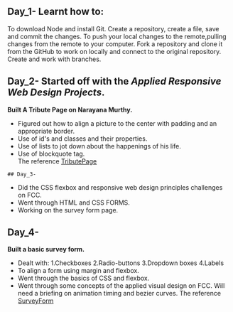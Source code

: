 ## Day_1- Learnt how to:
 To download Node and install Git.
 Create a repository, create a file, save and commit the changes. 
 To push your local changes to the remote,pulling changes from the remote to your computer.
 Fork a repository and clone it from the GitHub to work on locally and connect to the original repository.
 Create and work with branches.


## Day_2- Started off with the *Applied Responsive Web Design Projects*.
  **Built A Tribute Page on Narayana Murthy.**
   * Figured out how to align a picture to the center with padding and an appropriate border.
   * Use of id's and classes and their properties.
   * Use of lists to jot down about the happenings of his life.
   * Use of blockquote tag.  
   The reference [TributePage](https://codepen.io/nyha_15/pen/ZyzVGX)
   
   
    ## Day_3- 
  * Did the CSS flexbox and responsive web design principles challenges on FCC.
  * Went through HTML and CSS FORMS.
  *  Working on the survey form page.


## Day_4- 
  **Built a basic survey form.**
   * Dealt with:
      1.Checkboxes 2.Radio-buttons 3.Dropdown boxes 4.Labels
   * To align a form using margin and flexbox.
   * Went through the basics of CSS and flexbox.
   * Went through some concepts of the applied visual design on FCC. Will need a briefing on animation timing and bezier curves.
   The reference [SurveyForm](https://codepen.io/nyha_15/pen/YQPVJG)
 

